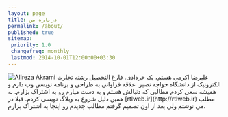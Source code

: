 ```yaml
---
layout: page
title: درباره من
permalink: /about/
published: true
sitemap:
 priority: 1.0
 changefreq: monthly
 lastmod: 2014-10-01T12:00:00+03:30
---
```


<img src="{{ site.base_url }}/img/me.jpg" class="pull-right" alt="Alireza Akrami">
علیرضا اکرمی هستم، یک خردادی. فارغ التحصیل رشته تجارت الکترونیک از دانشگاه خواجه نصیر. علاقه فراوانی به طراحی و برنامه نویسی وب دارم و همیشه سعی کردم مطالبی که دنبالش هستم و به دست میارم رو به اشتراک بزارم. به همین دلیل شروع به وبلاگ نویسی کردم. قبلا در [rtlweb.ir](http://rtlweb.ir) مطلب می نوشتم ولی بعد از اون تصمیم گرفتم مطالب جدیدم رو اینجا به اشتراک بزارم.
